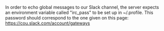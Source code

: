 In order to echo global messages to our Slack channel, the server expects an environment variable called "irc_pass" to be set up in ~/.profile. This password should correspond to the one given on this page: https://cou.slack.com/account/gateways 
